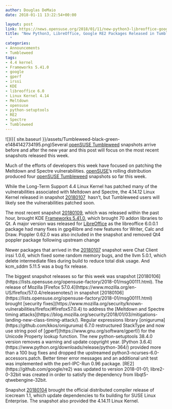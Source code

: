 ```yaml
---
author: Douglas DeMaio
date: 2018-01-11 13:22:54+00:00

layout: post
link: https://news.opensuse.org/2018/01/11/new-python3-libreoffice-google-re2-packages-released-in-tumbleweed/
title: "New Python3, LibreOffice, Google RE2 Packages Released in Tumbleweed\
  "
categories:
- Announcements
- Tumbleweed
tags:
- 4.4 kernel
- Frameworks 5.41.0
- google
- gperf
- irssi
- KDE
- libreoffice 6.0
- Linux Kernel 4.14
- Meltdown
- opensuse
- python-setuptools
- RE2
- Spectre
- Tumbleweed
---
```

![]({{ site.baseurl }}/assets/Tumbleweed-black-green-e1484142734195.png)Several [openSUSE Tumbleweed](https://en.opensuse.org/Portal:Tumbleweed) snapshots arrive before and after the new year and this post will focus on the most recent snapshots released this week.

Much of the efforts of developers this week have focused on patching the Meltdown and Spectre vulnerabilities. [openSUSE](https://www.opensuse.org/)’s rolling distribution produced four [openSUSE Tumbleweed](https://en.opensuse.org/Portal:Tumbleweed) snapshots so far this week.

While the Long-Term Support 4.4 Linux Kernel has patched many of the vulnerabilities associated with Meltdown and Spectre, the 4.14.12 Linux Kernel released in snapshot [20180107](https://lists.opensuse.org/opensuse-factory/2018-01/msg00173.html)  hasn’t, but Tumbleweed users will likely see the vulnerabilities patched soon.

The most recent snapshot [20180109](https://lists.opensuse.org/opensuse-factory/2018-01/msg00206.html), which was released within the past hour, brought KDE [Frameworks 5.41.0](https://www.kde.org/announcements/kde-frameworks-5.41.0.php), which brought 70 addon libraries to Qt. A major version was released for [LibreOffice](https://www.libreoffice.org/) as the libreoffice 6.0.0.1 package had many fixes in gpg4libre and new features for Writer, Calc and Draw. Poppler 0.62.0 was also included in the snapshot and removed Qt4 poppler package following upstream change

Newer packages that arrived in the [20180107](https://lists.opensuse.org/opensuse-factory/2018-01/msg00173.html) snapshot were Chat Client irssi 1.0.6, which fixed some random memory bugs, and the llvm 5.0.1, which delete intermediate files during build to reduce total disk usage. And kcm_sddm 5.11.5 was a bug fix release.

<!-- more -->The biggest snapshot releases so far this week was snapshot [20180106](https://lists.opensuse.org/opensuse-factory/2018-01/msg00111.html). The release of Mozilla [Firefox 57.0.4](https://www.mozilla.org/en-US/firefox/57.0.4/releasenotes/) in snapshot [20180106](https://lists.opensuse.org/opensuse-factory/2018-01/msg00111.html) brought [security fixes](https://www.mozilla.org/security/known-vulnerabilities/firefox/#firefox57.0.4) to address the [Meltdown and Spectre timing attacks](https://blog.mozilla.org/security/2018/01/03/mitigations-landing-new-class-timing-attack/). Regular expressions library [oniguruma](https://github.com/kkos/oniguruma) 6.7.0 restructured StackType and now use string pool of [gperf](https://www.gnu.org/software/gperf/) for the Unicode Property lookup function. The new python-setuptools 38.4.0 version removes a warning and update copyright year. [Python 3.6.4](https://www.python.org/downloads/release/python-364/) provided more than a 100 bug fixes and dropped the upstreamed python3-ncurses-6.0-accessors.patch. Better timer error messages and an additional unit test was implemented with the perl-IPC-Run 0.96 package. [RE2](https://github.com/google/re2) was updated to version 2018-01-01; libre2-0-32bit was created in order to satisfy the dependency from libqt5-qtwebengine-32bit.

Snapshot [20180104](https://lists.opensuse.org/opensuse-factory/2018-01/msg00090.html) brought the official distributed compiler release of icecream 1.1, which update dependencies to fix building for SUSE Linux Enterprise. The snapshot also provided the 4.14.11 Linux Kernel.		
